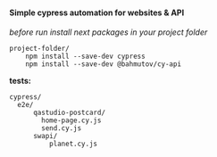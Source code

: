 #### Simple cypress automation for websites & API ####

*before run install next packages in your project folder*

    project-folder/
        npm install --save-dev cypress
        npm install --save-dev @bahmutov/cy-api

**tests:**

    cypress/
      e2e/
          qastudio-postcard/
            home-page.cy.js
            send.cy.js
          swapi/
              planet.cy.js
